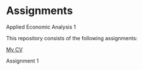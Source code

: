 # Assignments
Applied Economic Analysis 1

This repository consists of the following assignments:

[My CV](https://github.com/chanyitian/Assignments/blob/master/CV.md#education)

Assignment 1
